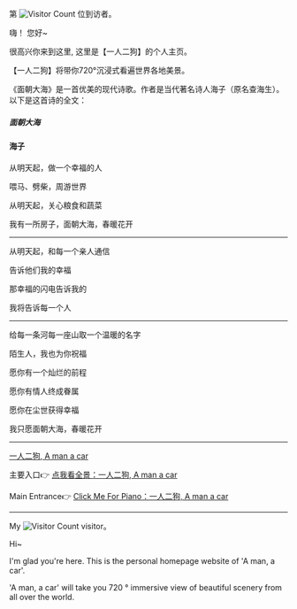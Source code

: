第 ![Visitor Count](https://profile-counter.glitch.me/Christmas/count.svg) 位到访者。

嗨！ 您好~

很高兴你来到这里, 这里是【一人二狗】的个人主页。

【一人二狗】将带你720°沉浸式看遍世界各地美景。


《面朝大海》是一首优美的现代诗歌。作者是当代著名诗人海子（原名查海生）。以下是这首诗的全文：

##### 面朝大海

#### 海子

从明天起，做一个幸福的人

喂马、劈柴，周游世界

从明天起，关心粮食和蔬菜

我有一所房子，面朝大海，春暖花开

---

从明天起，和每一个亲人通信

告诉他们我的幸福

那幸福的闪电告诉我的

我将告诉每一个人

---

给每一条河每一座山取一个温暖的名字

陌生人，我也为你祝福

愿你有一个灿烂的前程

愿你有情人终成眷属

愿你在尘世获得幸福

我只愿面朝大海，春暖花开


---

[一人二狗, A man a car](https://upload-images.jianshu.io/upload_images/2471034-48292e62fadab811.jpg)


主要入口👉 [点我看全景：一人二狗, A man a car](https://www.kuleiman.com/159025/index.html) 

Main Entrance👉 [Click Me For Piano：一人二狗, A man a car](https://www.kuleiman.com/159025/index.html) 

---

My ![Visitor Count](https://profile-counter.glitch.me/Christmas/count.svg) visitor。

Hi~

I'm glad you're here. This is the personal homepage website of 'A man, a car'.

'A man, a car' will take you 720 ° immersive view of beautiful scenery from all over the world.
